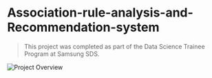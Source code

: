 # Association-rule-analysis-and-Recommendation-system

> This project was completed as part of the Data Science Trainee Program at Samsung SDS.



![Project Overview]()
